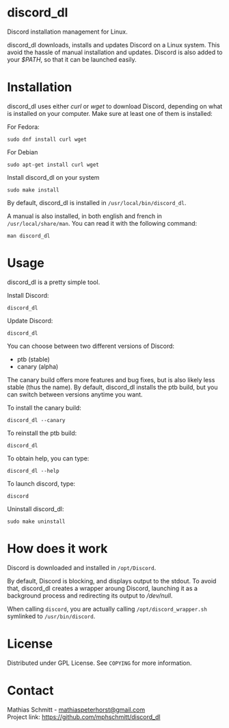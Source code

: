 # discord_dl

Discord installation management for Linux.

discord_dl downloads, installs and updates Discord on a Linux system. This avoid the hassle of manual installation and updates.
Discord is also added to your *$PATH*, so that it can be launched easily.

# Installation

discord_dl uses either *curl* or *wget* to download Discord, depending on what is installed on your computer. Make sure at least one of them is installed:

For Fedora:
```
sudo dnf install curl wget
```

For Debian
```
sudo apt-get install curl wget
```

Install discord_dl on your system

```
sudo make install
```

By default, discord_dl is installed in `/usr/local/bin/discord_dl`.

A manual is also installed, in both english and french in `/usr/local/share/man`. You can read it with the following command:
```
man discord_dl
```

# Usage

discord_dl is a pretty simple tool.

Install Discord:

```
discord_dl
```

Update Discord:

```
discord_dl
```

You can choose between two different versions of Discord:
- ptb (stable)
- canary (alpha)

The canary build offers more features and bug fixes, but is also likely less stable (thus the name).
By default, discord_dl installs the ptb build, but you can switch between versions anytime you want.

To install the canary build:

```
discord_dl --canary
```

To reinstall the ptb build:

```
discord_dl
```

To obtain help, you can type:

```
discord_dl --help
```

To launch discord, type:

```
discord
```

Uninstall discord_dl:

```
sudo make uninstall
```

# How does it work

Discord is downloaded and installed in `/opt/Discord`.

By default, Discord is blocking, and displays output to the stdout.
To avoid that, discord_dl creates a wrapper aroung Discord, launching it as a background process and redirecting its output to */dev/null*.

When calling `discord`, you are actually calling `/opt/discord_wrapper.sh` symlinked to `/usr/bin/discord`.

# License

Distributed under GPL License. See `COPYING` for more information.

# Contact

Mathias Schmitt - mathiaspeterhorst@gmail.com     
Project link: https://github.com/mphschmitt/discord_dl
